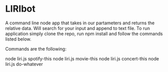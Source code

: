 # LIRIbot
A command line node app that takes in our partameters and returns the relative data. Will search for your input and append to text file.
To run application simply clone the repo, run npm install and follow the commands listed below.

Commands are the following:

node liri.js spotify-this
node liri.js movie-this
node liri.js concert-this
node liri.js do-whatever
